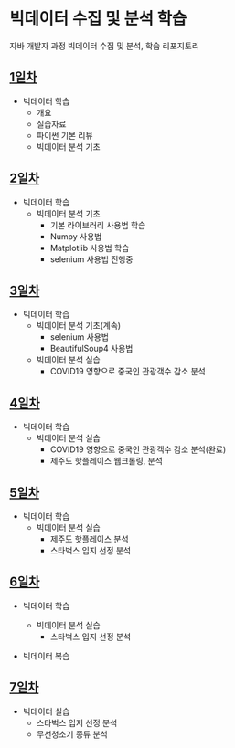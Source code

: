 # 빅데이터 수집 및 분석 학습
자바 개발자 과정 빅데이터 수집 및 분석, 학습 리포지토리

## [1일차](https://github.com/GangGnagGnag/bigdata-analysis-2024/blob/main/Day01.md)
- 빅데이터 학습
    - 개요 
    - 실습자료
    - 파이썬 기본 리뷰
    - 빅데이터 분석 기초

## [2일차](https://github.com/GangGnagGnag/bigdata-analysis-2024/blob/main/Day02.md)
- 빅데이터 학습
    - 빅데이터 분석 기초
        - 기본 라이브러리 사용법 학습
        - Numpy 사용법
        - Matplotlib 사용법 학습
        - selenium 사용법 진행중

## [3일차](https://github.com/GangGnagGnag/bigdata-analysis-2024/blob/main/Day03.md)
- 빅데이터 학습
    - 빅데이터 분석 기초(계속)
        - selenium 사용법
        - BeautifulSoup4 사용법
    - 빅데이터 분석 실습
        - COVID19 영향으로 중국인 관광객수 감소 분석 

## [4일차](https://github.com/GangGnagGnag/bigdata-analysis-2024/blob/main/Day04.md)
- 빅데이터 학습
    - 빅데이터 분석 실습
        - COVID19 영향으로 중국인 관광객수 감소 분석(완료)
        - 제주도 핫플레이스 웹크롤링, 분석


## [5일차](https://github.com/GangGnagGnag/bigdata-analysis-2024/blob/main/Day05.md)
- 빅데이터 학습
    - 빅데이터 분석 실습
        - 제주도 핫플레이스 분석
        - 스타벅스 입지 선정 분석

## [6일차](https://github.com/GangGnagGnag/bigdata-analysis-2024/blob/main/Day06.md)
- 빅데이터 학습
    - 빅데이터 분석 실습
        - 스타벅스 입지 선정 분석

- 빅데이터 복습

## [7일차](https://github.com/GangGnagGnag/bigdata-analysis-2024/blob/main/Day07.md)
- 빅데이터 실습
    - 스타벅스 입지 선정 분석
    - 무선청소기 종류 분석
